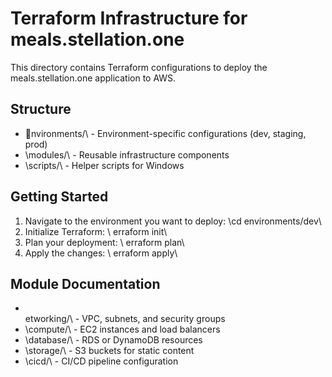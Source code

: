 # Terraform Infrastructure for meals.stellation.one

This directory contains Terraform configurations to deploy the meals.stellation.one application to AWS.

## Structure

- \nvironments/\ - Environment-specific configurations (dev, staging, prod)
- \modules/\ - Reusable infrastructure components
- \scripts/\ - Helper scripts for Windows

## Getting Started

1. Navigate to the environment you want to deploy: \cd environments/dev\
2. Initialize Terraform: \	erraform init\
3. Plan your deployment: \	erraform plan\
4. Apply the changes: \	erraform apply\

## Module Documentation

- \
etworking/\ - VPC, subnets, and security groups
- \compute/\ - EC2 instances and load balancers
- \database/\ - RDS or DynamoDB resources
- \storage/\ - S3 buckets for static content
- \cicd/\ - CI/CD pipeline configuration
